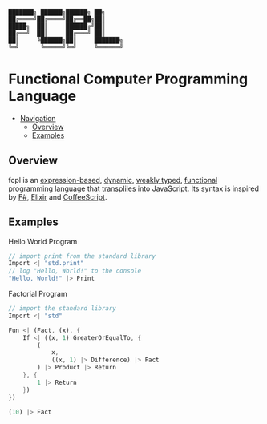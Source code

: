     ███████╗ ██████╗██████╗ ██╗     
    ██╔════╝██╔════╝██╔══██╗██║     
    █████╗  ██║     ██████╔╝██║     
    ██╔══╝  ██║     ██╔═══╝ ██║     
    ██║     ╚██████╗██║     ███████╗
    ╚═╝      ╚═════╝╚═╝     ╚══════╝
                                    
# Functional Computer Programming Language

- [Navigation](#functional-computer-programming-language)
    - [Overview](#overview)
    - [Examples](#examples)
## Overview
fcpl is an [expression-based](https://en.wikipedia.org/wiki/Expression-oriented_programming_language), [dynamic](https://en.wikipedia.org/wiki/Dynamic_programming_language), [weakly typed](https://en.wikipedia.org/wiki/Strong_and_weak_typing), [functional programming language](https://en.wikipedia.org/wiki/Functional_programming) that [transpliles](https://en.wikipedia.org/wiki/Source-to-source_compiler) into JavaScript. Its syntax is inspired by [F#](https://en.wikipedia.org/wiki/F_Sharp_(programming_language)), [Elixir](https://elixir-lang.org/) and [CoffeeScript](https://en.wikipedia.org/wiki/CoffeeScript).

## Examples
Hello World Program
```dart
// import print from the standard library
Import <| "std.print"
// log "Hello, World!" to the console
"Hello, World!" |> Print
```
Factorial Program
```dart
// import the standard library
Import <| "std"

Fun <| (Fact, (x), {
    If <| ((x, 1) GreaterOrEqualTo, {
        (
            x, 
            ((x, 1) |> Difference) |> Fact
        ) |> Product |> Return
    }, {
        1 |> Return
    })
})

(10) |> Fact

```